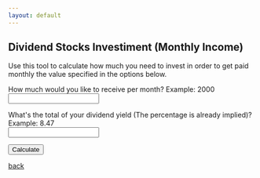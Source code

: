```yaml
---
layout: default
---
```


## Dividend Stocks Investiment (Monthly Income)

Use this tool to calculate how much you need to invest in order to get paid monthly the value specified in the options below.

How much would you like to receive per month? Example: 2000<br>
<input type="text" id="monthly_income" name="monthly_income">

What's the total of your dividend yield (The percentage is already implied)? Example: 8.47<br>
<input type="text" id="dividend_yield" name="dividend_yield">

<button onclick="calculateDSI()">Calculate</button>

<p align="center">
    <label id="total_value" style="font-size: 22px;font-weight: bold;color: #474747;"></label>
</p>


<script src="calc.js"></script>

[back](./)
